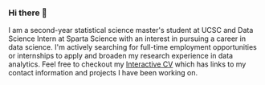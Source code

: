 ### Hi there 👋

I am a second-year statistical science master's student at UCSC and Data Science Intern at Sparta Science with an interest in pursuing a career in data science. I'm actively searching for full-time employment opportunities or internships to apply and broaden my research experience in data analytics. Feel free to checkout my 
[Interactive CV](https://public.tableau.com/profile/clayton.yasuji.olsen#!/vizhome/Interactive_Resume_16182619896980/Dashboard1?publish=yes) which has links to my contact information and projects I have been working on.

    


<!--
**ClaytonOlsen/ClaytonOlsen** is a ✨ _special_ ✨ repository because its `README.md` (this file) appears on your GitHub profile.




-->
